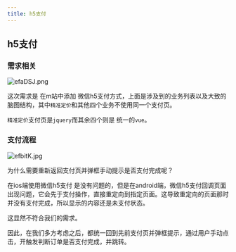 ```yaml
---
title: h5支付
---
```


## h5支付

### 需求相关

<img src="https://s2.ax1x.com/2019/08/06/efaDSJ.png" alt="efaDSJ.png" border="0" />

这次需求是 在m站中添加 微信h5支付方式，上面是涉及到的业务列表以及大致的脑图结构，其中`精准定价`和其他四个业务不使用同一个支付页。

`精准定价`支付页是`jquery`而其余四个则是 统一的`vue`。

### 支付流程

<img src="https://s2.ax1x.com/2019/08/06/efbitK.jpg" alt="efbitK.jpg" border="0" />

为什么需要重新返回支付页并弹框手动提示是否支付完成呢？

在ios端使用微信h5支付 是没有问题的，但是在android端，微信h5支付回调页面出现问题，它会先于支付操作，直接重定向到指定页面。这导致重定向的页面那时并没有支付完成，所以显示的内容还是未支付状态。

这显然不符合我们的需求。

因此，在我们多方考虑之后，都统一回到先前支付页并弹框提示，通过用户手动点击，开触发判断订单是否支付完成，并跳转。


